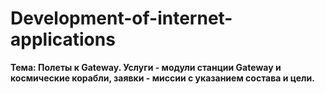 # Development-of-internet-applications
**Тема: Полеты к Gateway. Услуги - модули станции Gateway и космические корабли, заявки - миссии с указанием состава и цели.**
